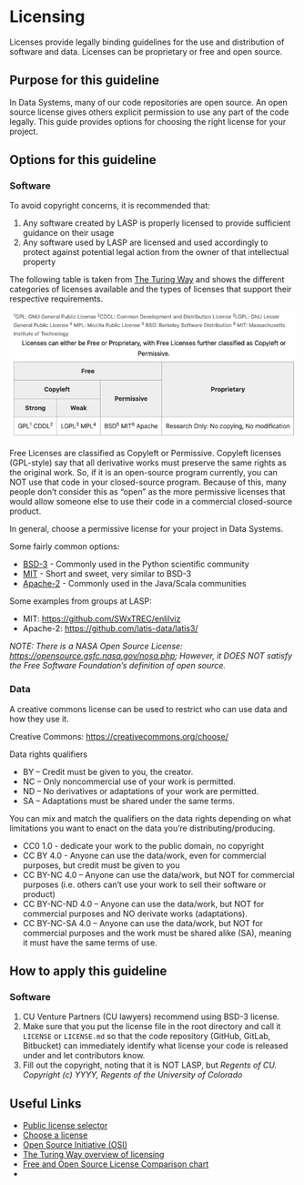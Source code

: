 # Licensing

Licenses provide legally binding guidelines for the use and distribution of software and data. Licenses can be
proprietary or free and open source.

## Purpose for this guideline

In Data Systems, many of our code repositories are open source. An open source license gives others explicit permission
to use any part of the code legally. This guide provides options for choosing the right license for your project.

## Options for this guideline

### Software

To avoid copyright concerns, it is recommended that:

1. Any software created by LASP is properly licensed to provide sufficient guidance on their usage
2. Any software used by LASP are licensed and used accordingly to protect against potential legal action from the owner
   of that intellectual property

The following table is taken from [The Turing Way](https://the-turing-way.netlify.app/reproducible-research/licensing)
and shows the different categories of licenses available and the types of licenses that support their respective
requirements.

![The different categories of licenses](_static/licenses.png)

Free Licenses are classified as Copyleft or Permissive. Copyleft licenses (GPL-style) say that all derivative works must
preserve the same rights as the original work. So, if it is an open-source program currently, you can NOT use that code
in your closed-source program. Because of this, many people don’t consider this as “open” as the more permissive
licenses that would allow someone else to use their code in a commercial closed-source product.

In general, choose a permissive license for your project in Data Systems.

Some fairly common options:

* [BSD-3](https://opensource.org/license/BSD-3-Clause) - Commonly used in the Python scientific community
* [MIT](https://opensource.org/license/MIT) - Short and sweet, very similar to BSD-3
* [Apache-2](https://opensource.org/license/apache-2-0) - Commonly used in the Java/Scala communities

Some examples from groups at LASP:

* MIT: <https://github.com/SWxTREC/enlilviz>
* Apache-2: <https://github.com/latis-data/latis3/>

*NOTE: There is a NASA Open Source License: <https://opensource.gsfc.nasa.gov/nosa.php>; However, it DOES NOT satisfy
the Free Software Foundation’s definition of open source.*

### Data

A creative commons license can be used to restrict who can use data and how they use it.

Creative Commons: <https://creativecommons.org/choose/>

Data rights qualifiers

* BY – Credit must be given to you, the creator.
* NC – Only noncommercial use of your work is permitted.
* ND – No derivatives or adaptations of your work are permitted.
* SA – Adaptations must be shared under the same terms.

You can mix and match the qualifiers on the data rights depending on what limitations you want to enact on the data
you’re distributing/producing.

* CC0 1.0 - dedicate your work to the public domain, no copyright
* CC BY 4.0 - Anyone can use the data/work, even for commercial purposes, but credit must be given to you
* CC BY-NC 4.0 – Anyone can use the data/work, but NOT for commercial purposes (i.e. others can’t use your work to sell
                 their software or product)
* CC BY-NC-ND 4.0 – Anyone can use the data/work, but NOT for commercial purposes and NO derivate works (adaptations).
* CC BY-NC-SA 4.0 – Anyone can use the data/work, but NOT for commercial purposes and the work must be shared alike
                    (SA), meaning it must have the same terms of use.

## How to apply this guideline

<!-- markdownlint-disable-next-line MD024 -->
### Software

1. CU Venture Partners (CU lawyers) recommend using BSD-3 license.
2. Make sure that you put the license file in the root directory and call it `LICENSE` or `LICENSE.md` so that the code
   repository (GitHub, GitLab, Bitbucket) can immediately identify what license your code is released under and let
   contributors know.
3. Fill out the copyright, noting that it is NOT LASP, but *Regents of CU. Copyright (c) YYYY, Regents of the University
   of Colorado*

## Useful Links

* [Public license selector](https://ufal.github.io/public-license-selector/)
* [Choose a license](https://choosealicense.com/)
* [Open Source Initiative (OSI)](https://opensource.org/licenses)
* [The Turing Way overview of licensing](https://the-turing-way.netlify.app/reproducible-research/licensing)
* [Free and Open Source License Comparison chart](https://en.wikipedia.org/wiki/Comparison_of_free_and_open-source_software_licenses)
*